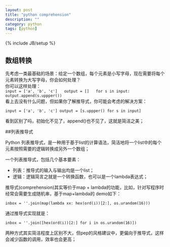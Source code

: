 ```yaml
---
layout: post
title: "python comprehension"
description: ""
category: python
tags: [python]
---
```

{% include JB/setup %}

## 数组转换
先考虑一类最基础的场景：给定一个数组，每个元素是小写字母，现在需要将每个元素转换为大写字母，你会如何处理？  
你可以这样处理：  
`
    input = ['a', 'b', 'c']  
    output = []  
    for s in input:  
         output.append(s.uppper())  
`  
看上去没有什么问题，但如果你了解推导式，你可能会考虑的解决方案：


`
    input = ['a', 'b', 'c']
    output = [s.uppper() for s in input]
`

看到区别了吗，初始化不见了，append()也不见了，这就是简洁之美；

##列表推导式
  
Python 列表推导式，是一种用于基于list的计算语法，简洁地将一个list中的每个元素按照需要的逻辑转换成另外一个数组；


一个列表推导式，包括几个基本要素：


* 列表：推导式的输入与输出均是一个list；
* 逻辑：逻辑简言之就是一个转换函数，也可以是一个lambda表达式；


推导式(comprehension)其实等价于map + lambda的功能，比如，针对写程序时经常会需要生成随机串，基于map+lambda的
demo如下：


`
    inbox = ''.join(map(lambda xx: hex(ord(i))[2:], os.urandom(16)))
`


通过推导式实现就是：


`
    inbox = ''.join([hex(ord(i))[2:] for i in os.urandom(16)])
`

两种方式其实简洁程度上区别不大，但pep的风格建议中，更偏向于推导式，这样会减少函数的调用，效率也会更高；

